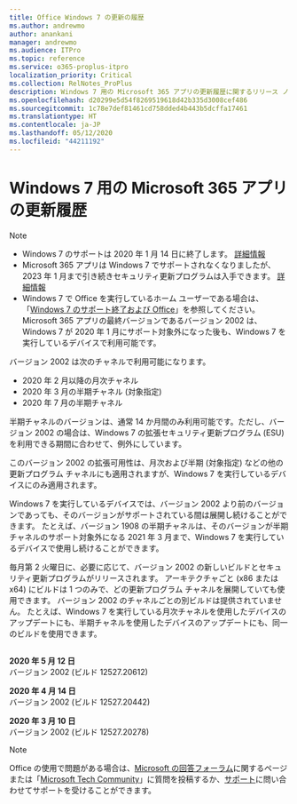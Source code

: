 ```yaml
---
title: Office Windows 7 の更新の履歴
ms.author: andrewmo
author: anankani
manager: andrewmo
ms.audience: ITPro
ms.topic: reference
ms.service: o365-proplus-itpro
localization_priority: Critical
ms.collection: RelNotes_ProPlus
description: Windows 7 用の Microsoft 365 アプリの更新履歴に関するリリース ノートを提供
ms.openlocfilehash: d20299e5d54f8269519618d42b335d3008cef486
ms.sourcegitcommit: 1c78e7def81461cd758dded4b443b5dcffa17461
ms.translationtype: HT
ms.contentlocale: ja-JP
ms.lasthandoff: 05/12/2020
ms.locfileid: "44211192"
---
```

# <a name="update-history-for-microsoft-365-apps-on-windows-7"></a>Windows 7 用の Microsoft 365 アプリの更新履歴 

 > [!NOTE]
>
>- Windows 7 のサポートは 2020 年 1 月 14 日に終了します。 [詳細情報](https://www.microsoft.com/microsoft-365/windows/end-of-windows-7-support?rtc=1)
>- Microsoft 365 アプリは Windows 7 でサポートされなくなりましたが、2023 年 1 月まで引き続きセキュリティ更新プログラムは入手できます。 [詳細情報](https://docs.microsoft.com/DeployOffice/windows-7-support)
>- Windows 7 で Office を実行しているホーム ユーザーである場合は、「[Windows 7 のサポート終了および Office](https://support.office.com/en-us/article/windows-7-end-of-support-and-office-78f20fab-b57b-44d7-8368-06a8493f3cb9?ui=en-US&rs=en-US&ad=US)」を参照してください。
Microsoft 365 アプリの最終バージョンであるバージョン 2002 は、Windows 7 が 2020 年 1 月にサポート対象外になった後も、Windows 7 を実行しているデバイスで利用可能です。  

バージョン 2002 は次のチャネルで利用可能になります。
- 2020 年 2 月以降の月次チャネル
- 2020 年 3 月の半期チャネル (対象指定)
- 2020 年 7 月の半期チャネル

半期チャネルのバージョンは、通常 14 か月間のみ利用可能です。ただし、バージョン 2002 の場合は、Windows 7 の拡張セキュリティ更新プログラム (ESU) を利用できる期間に合わせて、例外にしています。

このバージョン 2002 の拡張可用性は、月次および半期 (対象指定) などの他の更新プログラム チャネルにも適用されますが、Windows 7 を実行しているデバイスにのみ適用されます。

Windows 7 を実行しているデバイスでは、バージョン 2002 より前のバージョンであっても、そのバージョンがサポートされている間は展開し続けることができます。 たとえば、バージョン 1908 の半期チャネルは、そのバージョンが半期チャネルのサポート対象外になる 2021 年 3 月まで、Windows 7 を実行しているデバイスで使用し続けることができます。

毎月第 2 火曜日に、必要に応じて、バージョン 2002 の新しいビルドとセキュリティ更新プログラムがリリースされます。 アーキテクチャごと (x86 または x64) にビルドは 1 つのみで、どの更新プログラム チャネルを展開していても使用できます。 バージョン 2002 のチャネルごとの別ビルドは提供されていません。 たとえば、Windows 7 を実行している月次チャネルを使用したデバイスのアップデートにも、半期チャネルを使用したデバイスのアップデートにも、同一のビルドを使用できます。

##

[//]: # (削除しないでください)

**2020 年 5 月 12 日**<br/>
バージョン 2002 (ビルド 12527.20612)<br/>

**2020 年 4 月 14 日**<br/>
バージョン 2002 (ビルド 12527.20442)<br/>

**2020 年 3 月 10 日**<br/>
バージョン 2002 (ビルド 12527.20278)<br/>




> [!NOTE]
> Office の使用で問題がある場合は、[Microsoft の回答フォーラム](https://answers.microsoft.com/)に関するページまたは「[Microsoft Tech Community](https://techcommunity.microsoft.com/)」に質問を投稿するか、[サポート](https://support.microsoft.com/contactus)に問い合わせてサポートを受けることができます。
